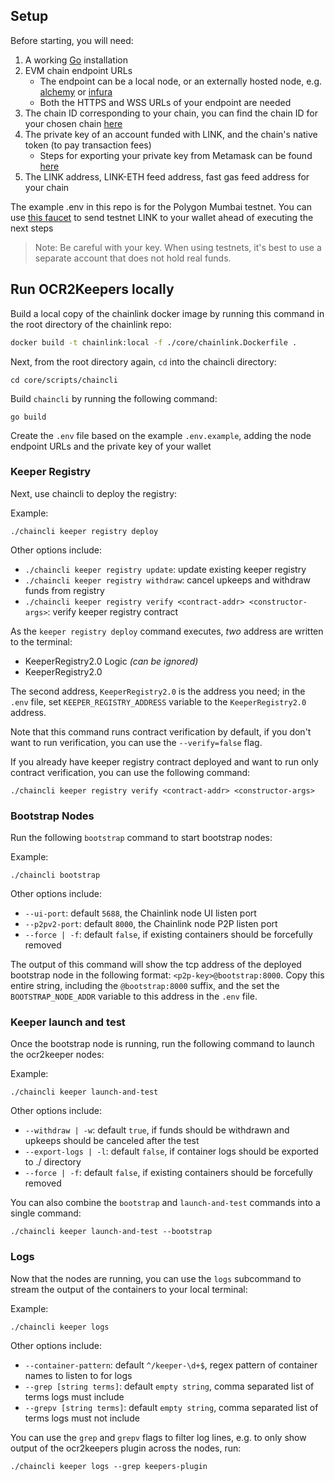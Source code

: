 ## Setup

Before starting, you will need:
1. A working [Go](https://go.dev/doc/install) installation
2. EVM chain endpoint URLs 
   - The endpoint can be a local node, or an externally hosted node, e.g. [alchemy](alchemy.com) or [infura](infura.io)
   - Both the HTTPS and WSS URLs of your endpoint are needed
3. The chain ID corresponding to your chain, you can find the chain ID for your chosen chain [here](https://chainlist.org/)
4. The private key of an account funded with LINK, and the chain's native token (to pay transaction fees)
   - Steps for exporting your private key from Metamask can be found [here](https://metamask.zendesk.com/hc/en-us/articles/360015289632-How-to-Export-an-Account-Private-Key)
5. The LINK address, LINK-ETH feed address, fast gas feed address for your chain

The example .env in this repo is for the Polygon Mumbai testnet. You can use [this faucet](https://faucets.chain.link/mumbai) to send testnet LINK 
to your wallet ahead of executing the next steps

>Note: Be careful with your key. When using testnets, it's best to use a separate
>account that does not hold real funds.

## Run OCR2Keepers locally

Build a local copy of the chainlink docker image by running this command in the root directory of the chainlink repo:

```bash
docker build -t chainlink:local -f ./core/chainlink.Dockerfile .
```

Next, from the root directory again, `cd` into the chaincli directory:

```shell
cd core/scripts/chaincli
```

Build `chaincli` by running the following command:

```shell
go build
```

Create the `.env` file based on the example `.env.example`, adding the node endpoint URLs and the private key of your wallet

### Keeper Registry
Next, use chaincli to deploy the registry:

Example:
```shell
./chaincli keeper registry deploy
```

Other options include:
- `./chaincli keeper registry update`: update existing keeper registry
- `./chaincli keeper registry withdraw`: cancel upkeeps and withdraw funds from registry
- `./chaincli keeper registry verify <contract-addr> <constructor-args>`: verify keeper registry contract

As the `keeper registry deploy` command executes, _two_ address are written to the terminal:

- KeeperRegistry2.0 Logic _(can be ignored)_
- KeeperRegistry2.0

The second address, `KeeperRegistry2.0` is the address you need; in the `.env` file, set `KEEPER_REGISTRY_ADDRESS` variable to the `KeeperRegistry2.0` address.

Note that this command runs contract verification by default, if you don't want to run verification, you can use the `--verify=false` flag.

If you already have keeper registry contract deployed and want to run only contract verification, you can use the following command:

```shell
./chaincli keeper registry verify <contract-addr> <constructor-args>
```

### Bootstrap Nodes
Run the following `bootstrap` command to start bootstrap nodes:

Example:
```shell
./chaincli bootstrap
```

Other options include:
- `--ui-port`: default `5688`, the Chainlink node UI listen port
- `--p2pv2-port`: default `8000`, the Chainlink node P2P listen port
- `--force | -f`: default `false`, if existing containers should be forcefully removed

The output of this command will show the tcp address of the deployed bootstrap node in the following format: `<p2p-key>@bootstrap:8000`.
Copy this entire string, including the `@bootstrap:8000` suffix, and the set the `BOOTSTRAP_NODE_ADDR` variable to this address in the `.env` file.

### Keeper launch and test
Once the bootstrap node is running, run the following command to launch the ocr2keeper nodes:

Example:
```shell
./chaincli keeper launch-and-test
```

Other options include:
- `--withdraw | -w`: default `true`, if funds should be withdrawn and upkeeps should be canceled after the test
- `--export-logs | -l`: default `false`, if container logs should be exported to ./ directory
- `--force | -f`: default `false`, if existing containers should be forcefully removed

You can also combine the `bootstrap` and `launch-and-test` commands into a single command:

```shell
./chaincli keeper launch-and-test --bootstrap
```

### Logs
Now that the nodes are running, you can use the `logs` subcommand to stream the output of the containers to your local terminal:

Example:
```shell
./chaincli keeper logs
```

Other options include:
- `--container-pattern`: default `^/keeper-\d+$`, regex pattern of container names to listen to for logs
- `--grep [string terms]`: default `empty string`, comma separated list of terms logs must include
- `--grepv [string terms]`: default `empty string`, comma separated list of terms logs must not include


You can use the `grep` and `grepv` flags to filter log lines, e.g. to only show output of the ocr2keepers plugin across the nodes, run:

```shell
./chaincli keeper logs --grep keepers-plugin
```